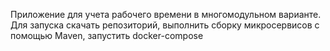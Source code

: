 Приложение для учета рабочего времени в многомодульном варианте.
Для запуска скачать репозиторий, выполнить сборку микросервисов с помощью Maven, запустить docker-compose
